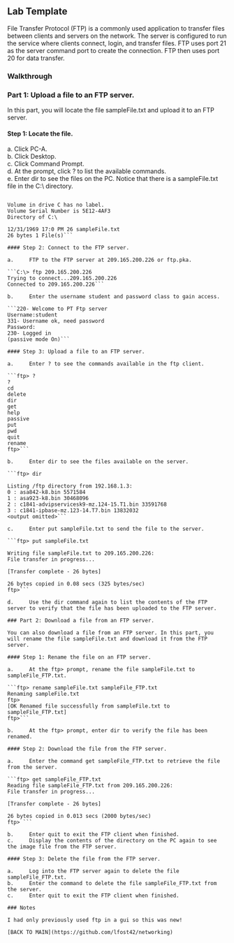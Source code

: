 ## Lab Template

File Transfer Protocol (FTP) is a commonly used application to transfer files between clients and servers on the network. The server is configured to run the service where clients connect, login, and transfer files. FTP uses port 21 as the server command port to create the connection. FTP then uses port 20 for data transfer.

### Walkthrough

### Part 1: Upload a file to an FTP server.

In this part, you will locate the file sampleFile.txt and upload it to an FTP server.

#### Step 1: Locate the file.

a.     Click PC-A.  
b.     Click Desktop.  
c.     Click Command Prompt.  
d.     At the prompt, click ? to list the available commands.  
e.     Enter dir to see the files on the PC. Notice that there is a sampleFile.txt file in the C:\ directory.

```C:\> dir  

Volume in drive C has no label.  
Volume Serial Number is 5E12-4AF3  
Directory of C:\  

12/31/1969 17:0 PM 26 sampleFile.txt  
26 bytes 1 File(s)```

#### Step 2: Connect to the FTP server.

a.     FTP to the FTP server at 209.165.200.226 or ftp.pka.

```C:\> ftp 209.165.200.226  
Trying to connect...209.165.200.226  
Connected to 209.165.200.226```

b.     Enter the username student and password class to gain access.

```220- Welcome to PT Ftp server  
Username:student  
331- Username ok, need password  
Password:  
230- Logged in  
(passive mode On)```

#### Step 3: Upload a file to an FTP server.

a.     Enter ? to see the commands available in the ftp client.

```ftp> ?  
?  
cd  
delete  
dir  
get  
help  
passive  
put  
pwd  
quit  
rename  
ftp>```

b.     Enter dir to see the files available on the server.

```ftp> dir  

Listing /ftp directory from 192.168.1.3:  
0 : asa842-k8.bin 5571584  
1 : asa923-k8.bin 30468096  
2 : c1841-advipservicesk9-mz.124-15.T1.bin 33591768  
3 : c1841-ipbase-mz.123-14.T7.bin 13832032  
<output omitted>```

c.     Enter put sampleFile.txt to send the file to the server.

```ftp> put sampleFile.txt  

Writing file sampleFile.txt to 209.165.200.226:  
File transfer in progress...  

[Transfer complete - 26 bytes]

26 bytes copied in 0.08 secs (325 bytes/sec)  
ftp>```

d.     Use the dir command again to list the contents of the FTP server to verify that the file has been uploaded to the FTP server.

### Part 2: Download a file from an FTP server.

You can also download a file from an FTP server. In this part, you will rename the file sampleFile.txt and download it from the FTP server.

#### Step 1: Rename the file on an FTP server.

a.     At the ftp> prompt, rename the file sampleFile.txt to sampleFile_FTP.txt.

```ftp> rename sampleFile.txt sampleFile_FTP.txt  
Renaming sampleFile.txt  
ftp>  
[OK Renamed file successfully from sampleFile.txt to sampleFile_FTP.txt]  
ftp>```

b.     At the ftp> prompt, enter dir to verify the file has been renamed.

#### Step 2: Download the file from the FTP server.

a.     Enter the command get sampleFile_FTP.txt to retrieve the file from the server.

```ftp> get sampleFile_FTP.txt  
Reading file sampleFile_FTP.txt from 209.165.200.226:  
File transfer in progress...  

[Transfer complete - 26 bytes]  

26 bytes copied in 0.013 secs (2000 bytes/sec)  
ftp> ```  

b.     Enter quit to exit the FTP client when finished.  
c.     Display the contents of the directory on the PC again to see the image file from the FTP server.

#### Step 3: Delete the file from the FTP server.

a.     Log into the FTP server again to delete the file sampleFile_FTP.txt.  
b.     Enter the command to delete the file sampleFile_FTP.txt from the server.  
c.     Enter quit to exit the FTP client when finished.  

### Notes

I had only previously used ftp in a gui so this was new!

[BACK TO MAIN](https://github.com/lfost42/networking)